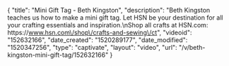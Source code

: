 {
    "title": "Mini Gift Tag - Beth Kingston",
    "description": "Beth Kingston teaches us how to make a mini gift tag. Let HSN be your destination for all your crafting essentials and inspiration.\nShop all crafts at HSN.com: https:\/\/www.hsn.com\/shop\/crafts-and-sewing\/ct",
    "videoid": "152632166",
    "date_created": "1520289177",
    "date_modified": "1520347256",
    "type": "captivate",
    "layout": "video",
    "url": "\/v\/beth-kingston-mini-gift-tag\/152632166"
}